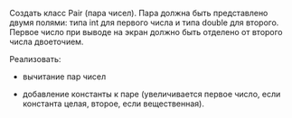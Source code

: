 Создать класс Pair (пара чисел). 
Пара должна быть представлено двумя полями: типа int для первого числа и типа double для второго. 
Первое число при выводе на экран должно быть отделено от второго числа двоеточием. 

Реализовать:

- вычитание пар чисел

- добавление константы к паре (увеличивается первое число, если константа целая, второе, если вещественная).
